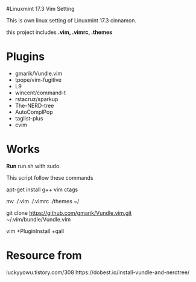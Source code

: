 #Linuxmint 17.3 Vim Setting

This is own linux setting of Linuxmint 17.3 cinnamon. 

this project includes **.vim, .vimrc, .themes**

<h1>Plugins</h1>

* gmarik/Vundle.vim
* tpope/vim-fugitive
* L9
* wincent/command-t
* rstacruz/sparkup
* The-NERD-tree
* AutoComplPop
* taglist-plus
* cvim

<h1>Works</h1>

**Run** run.sh with sudo.

This script follow these commands

apt-get install g++ vim ctags

mv ./.vim ./.vimrc ./themes ~/

git clone https://github.com/gmarik/Vundle.vim.git ~/.vim/bundle/Vundle.vim

vim +PluginInstall +qall

<h1>Resource from</h1>
luckyyowu.tistory.com/308
https://dobest.io/install-vundle-and-nerdtree/
